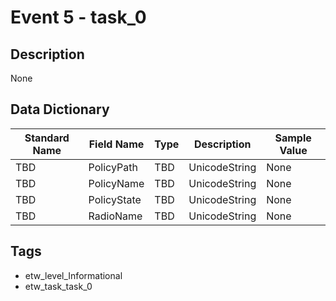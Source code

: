 # Event 5 - task_0

## Description
None

## Data Dictionary
|Standard Name|Field Name|Type|Description|Sample Value|
|---|---|---|---|---|
|TBD|PolicyPath|TBD|UnicodeString|None|None|
|TBD|PolicyName|TBD|UnicodeString|None|None|
|TBD|PolicyState|TBD|UnicodeString|None|None|
|TBD|RadioName|TBD|UnicodeString|None|None|

## Tags
* etw_level_Informational
* etw_task_task_0